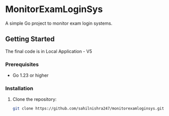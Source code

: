 # MonitorExamLoginSys

A simple Go project to monitor exam login systems.

## Getting Started
 The final code is in Local Application - V5
### Prerequisites
- Go 1.23 or higher

### Installation
1. Clone the repository:
   ```bash
   git clone https://github.com/sahilnishra247/monitorexamloginsys.git
